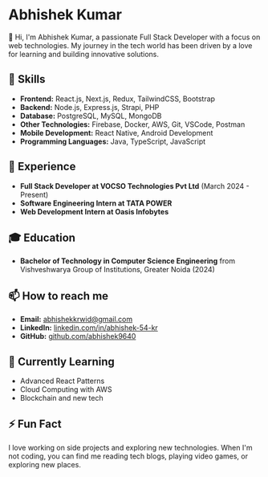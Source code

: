 # Abhishek Kumar

👋 Hi, I'm Abhishek Kumar, a passionate Full Stack Developer with a focus on web technologies. My journey in the tech world has been driven by a love for learning and building innovative solutions.

## 🚀 Skills

- **Frontend:** React.js, Next.js, Redux, TailwindCSS, Bootstrap
- **Backend:** Node.js, Express.js, Strapi, PHP
- **Database:** PostgreSQL, MySQL, MongoDB
- **Other Technologies:** Firebase, Docker, AWS, Git, VSCode, Postman
- **Mobile Development:** React Native, Android Development
- **Programming Languages:** Java, TypeScript, JavaScript

## 🌟 Experience

- **Full Stack Developer at VOCSO Technologies Pvt Ltd** (March 2024 - Present)
- **Software Engineering Intern at TATA POWER**
- **Web Development Intern at Oasis Infobytes**

## 🎓 Education

- **Bachelor of Technology in Computer Science Engineering** from Vishveshwarya Group of Institutions, Greater Noida (2024)

## 📫 How to reach me

- **Email:** [abhishekkrwid@gmail.com](mailto:abhishekkrwid@gmail.com)
- **LinkedIn:** [linkedin.com/in/abhishek-54-kr](https://linkedin.com/in/abhishek-54-kr)
- **GitHub:** [github.com/abhishek9640](https://github.com/abhishek9640)

## 🌱 Currently Learning

- Advanced React Patterns
- Cloud Computing with AWS
- Blockchain and new tech

## ⚡ Fun Fact

I love working on side projects and exploring new technologies. When I'm not coding, you can find me reading tech blogs, playing video games, or exploring new places.
